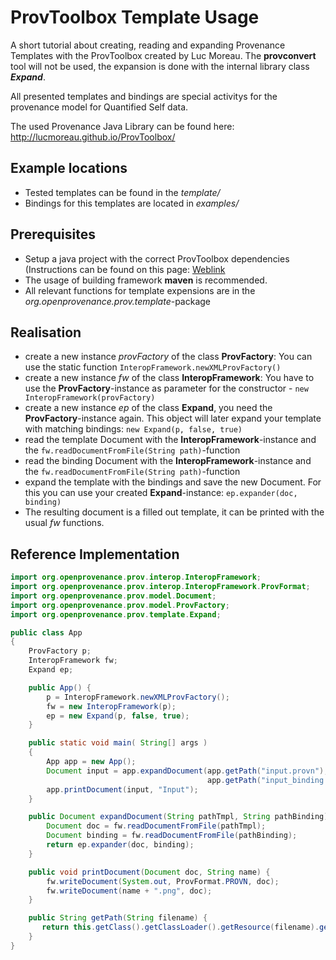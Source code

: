 # ProvToolbox Template Usage

A short tutorial about creating, reading and expanding  Provenance Templates with the ProvToolbox created by Luc Moreau. The **provconvert** tool will not be used, the expansion is done with the internal library class ***Expand***.

All presented templates and bindings are special activitys for the provenance model for Quantified Self data.

The used Provenance Java Library can be found here: http://lucmoreau.github.io/ProvToolbox/

## Example locations
- Tested templates can be found in the *template/*
- Bindings for this templates are located in *examples/*


## Prerequisites
- Setup a java project with the correct ProvToolbox dependencies (Instructions can be found on this page: [Weblink](http://lucmoreau.github.io/ProvToolbox/)
- The usage of building framework **maven** is recommended.
- All relevant functions for template expensions are in the *org.openprovenance.prov.template*-package

## Realisation
- create a new instance *provFactory* of the class **ProvFactory**: You can use the static function `InteropFramework.newXMLProvFactory()`
- create a new instance *fw* of the class **InteropFramework**: You have to use the **ProvFactory**-instance as parameter for the constructor - `new InteropFramework(provFactory)` 
- create a new instance *ep* of the class **Expand**, you need the **ProvFactory**-instance again. This object will later expand your template with matching bindings: `new Expand(p, false, true)`
- read the template Document with the **InteropFramework**-instance and the `fw.readDocumentFromFile(String path)`-function
- read the binding Document with the **InteropFramework**-instance and the `fw.readDocumentFromFile(String path)`-function 
- expand the template with the bindings and save the new Document. For this you can use your created **Expand**-instance: `ep.expander(doc, binding)`
- The resulting document is a filled out template, it can be printed with the usual *fw* functions.

## Reference Implementation

~~~~java
import org.openprovenance.prov.interop.InteropFramework;
import org.openprovenance.prov.interop.InteropFramework.ProvFormat;
import org.openprovenance.prov.model.Document;
import org.openprovenance.prov.model.ProvFactory;
import org.openprovenance.prov.template.Expand;

public class App 
{
    ProvFactory p;
    InteropFramework fw;
    Expand ep;

    public App() {
        p = InteropFramework.newXMLProvFactory();
        fw = new InteropFramework(p);
        ep = new Expand(p, false, true);
    }

    public static void main( String[] args )
    {
        App app = new App();
        Document input = app.expandDocument(app.getPath("input.provn"), 
                                            app.getPath("input_binding.ttl"));
        app.printDocument(input, "Input");
    }

    public Document expandDocument(String pathTmpl, String pathBinding) {
        Document doc = fw.readDocumentFromFile(pathTmpl);
        Document binding = fw.readDocumentFromFile(pathBinding);
        return ep.expander(doc, binding);
    }

    public void printDocument(Document doc, String name) {
        fw.writeDocument(System.out, ProvFormat.PROVN, doc);
        fw.writeDocument(name + ".png", doc);  
    }

    public String getPath(String filename) {
       return this.getClass().getClassLoader().getResource(filename).getPath();
    }
}
~~~~

